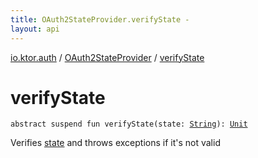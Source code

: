 ```yaml
---
title: OAuth2StateProvider.verifyState - 
layout: api
---
```


<div class='api-docs-breadcrumbs'><a href="../index.html">io.ktor.auth</a> / <a href="index.html">OAuth2StateProvider</a> / <a href="./verify-state.html">verifyState</a></div>

# verifyState

<div class="signature"><code><span class="keyword">abstract</span> <span class="keyword">suspend</span> <span class="keyword">fun </span><span class="identifier">verifyState</span><span class="symbol">(</span><span class="parameterName" id="io.ktor.auth.OAuth2StateProvider$verifyState(kotlin.String)/state">state</span><span class="symbol">:</span>&nbsp;<a href="https://kotlinlang.org/api/latest/jvm/stdlib/kotlin/-string/index.html"><span class="identifier">String</span></a><span class="symbol">)</span><span class="symbol">: </span><a href="https://kotlinlang.org/api/latest/jvm/stdlib/kotlin/-unit/index.html"><span class="identifier">Unit</span></a></code></div>

Verifies <a href="verify-state.html#io.ktor.auth.OAuth2StateProvider$verifyState(kotlin.String)/state">state</a> and throws exceptions if it's not valid

